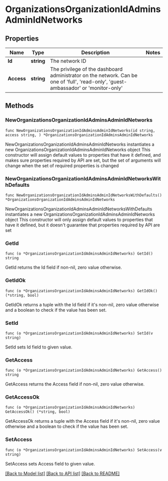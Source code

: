 # OrganizationsOrganizationIdAdminsAdminIdNetworks

## Properties

Name | Type | Description | Notes
------------ | ------------- | ------------- | -------------
**Id** | **string** | The network ID | 
**Access** | **string** | The privilege of the dashboard administrator on the network. Can be one of &#39;full&#39;, &#39;read-only&#39;, &#39;guest-ambassador&#39; or &#39;monitor-only&#39; | 

## Methods

### NewOrganizationsOrganizationIdAdminsAdminIdNetworks

`func NewOrganizationsOrganizationIdAdminsAdminIdNetworks(id string, access string, ) *OrganizationsOrganizationIdAdminsAdminIdNetworks`

NewOrganizationsOrganizationIdAdminsAdminIdNetworks instantiates a new OrganizationsOrganizationIdAdminsAdminIdNetworks object
This constructor will assign default values to properties that have it defined,
and makes sure properties required by API are set, but the set of arguments
will change when the set of required properties is changed

### NewOrganizationsOrganizationIdAdminsAdminIdNetworksWithDefaults

`func NewOrganizationsOrganizationIdAdminsAdminIdNetworksWithDefaults() *OrganizationsOrganizationIdAdminsAdminIdNetworks`

NewOrganizationsOrganizationIdAdminsAdminIdNetworksWithDefaults instantiates a new OrganizationsOrganizationIdAdminsAdminIdNetworks object
This constructor will only assign default values to properties that have it defined,
but it doesn't guarantee that properties required by API are set

### GetId

`func (o *OrganizationsOrganizationIdAdminsAdminIdNetworks) GetId() string`

GetId returns the Id field if non-nil, zero value otherwise.

### GetIdOk

`func (o *OrganizationsOrganizationIdAdminsAdminIdNetworks) GetIdOk() (*string, bool)`

GetIdOk returns a tuple with the Id field if it's non-nil, zero value otherwise
and a boolean to check if the value has been set.

### SetId

`func (o *OrganizationsOrganizationIdAdminsAdminIdNetworks) SetId(v string)`

SetId sets Id field to given value.


### GetAccess

`func (o *OrganizationsOrganizationIdAdminsAdminIdNetworks) GetAccess() string`

GetAccess returns the Access field if non-nil, zero value otherwise.

### GetAccessOk

`func (o *OrganizationsOrganizationIdAdminsAdminIdNetworks) GetAccessOk() (*string, bool)`

GetAccessOk returns a tuple with the Access field if it's non-nil, zero value otherwise
and a boolean to check if the value has been set.

### SetAccess

`func (o *OrganizationsOrganizationIdAdminsAdminIdNetworks) SetAccess(v string)`

SetAccess sets Access field to given value.



[[Back to Model list]](../README.md#documentation-for-models) [[Back to API list]](../README.md#documentation-for-api-endpoints) [[Back to README]](../README.md)


